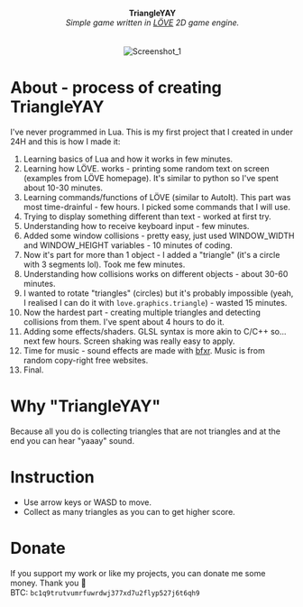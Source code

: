 <p align="center">
	<b>TriangleYAY</b>
	<br>
  <i>Simple game written in <a href="https://love2d.org/">LÖVE</a> 2D game engine.</i>
	<br><br><br>
	<img alt="Screenshot_1" src="https://user-images.githubusercontent.com/48186982/78563477-51337b80-781b-11ea-938e-b0dc9fb6305d.gif">
</p>

# About - process of creating **TriangleYAY**
I've never programmed in Lua. This is my first project that I created in under 24H and this is how I made it:
1. Learning basics of Lua and how it works in few minutes.
2. Learning how LÖVE. works - printing some random text on screen (examples from LÖVE homepage). It's similar to python so I've spent about 10-30 minutes.
3. Learning commands/functions of LÖVE (similar to AutoIt). This part was most time-drainful - few hours. I picked some commands that I will use.
4. Trying to display something different than text - worked at first try.
5. Understanding how to receive keyboard input - few minutes.
6. Added some window collisions - pretty easy, just used WINDOW_WIDTH and WINDOW_HEIGHT variables - 10 minutes of coding.
7. Now it's part for more than 1 object - I added a "triangle" (it's a circle with 3 segments lol). Took me few minutes.
8. Understanding how collisions works on different objects - about 30-60 minutes.
9. I wanted to rotate "triangles" (circles) but it's probably impossible (yeah, I realised I can do it with `love.graphics.triangle`) - wasted 15 minutes.
10. Now the hardest part - creating multiple triangles and detecting collisions from them. I've spent about 4 hours to do it.
11. Adding some effects/shaders. GLSL syntax is more akin to C/C++ so... next few hours. Screen shaking was really easy to apply.
12. Time for music - sound effects are made with [bfxr](https://www.bfxr.net/). Music is from random copy-right free websites.
13. Final.

# Why "TriangleYAY"
Because all you do is collecting triangles that are not triangles and at the end you can hear "yaaay" sound.

# Instruction
- Use arrow keys or WASD to move.
- Collect as many triangles as you can to get higher score.

# Donate
If you support my work or like my projects, you can donate me some money. Thank you 💙\
BTC: `bc1q9trutvumrfuwrdwj377xd7u2flyp527j6t6qh9`
